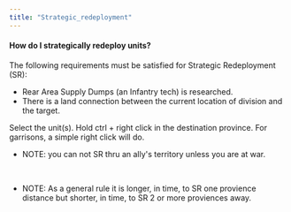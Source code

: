 ```yaml
---
title: "Strategic_redeployment"
---
```


####    How do I strategically redeploy units? 

The following requirements must be satisfied for Strategic Redeployment
(SR):

-   Rear Area Supply Dumps (an Infantry tech) is researched.
-   There is a land connection between the current location of division
    and the target.

Select the unit(s). Hold ctrl + right click in the destination province.
For garrisons, a simple right click will do.

-   NOTE: you can not SR thru an ally's territory unless you are at war.

&nbsp;

-   NOTE: As a general rule it is longer, in time, to SR one provience
    distance but shorter, in time, to SR 2 or more proviences away.
